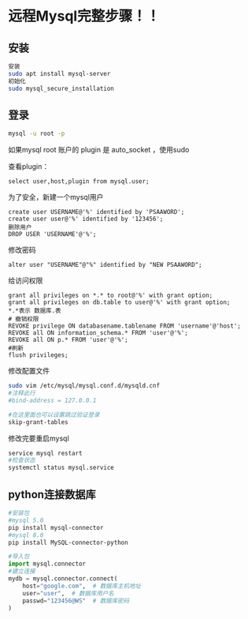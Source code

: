 # 远程Mysql完整步骤！！

## 安装

```bash
安装
sudo apt install mysql-server
初始化
sudo mysql_secure_installation
```

## 登录

```bash
mysql -u root -p
```

如果mysql root 账户的 plugin 是 auto_socket ，使用sudo

查看plugin：

```mysql
select user,host,plugin from mysql.user;
```

为了安全，新建一个mysql用户

```mysql
create user USERNAME@'%' identified by 'PSAAWORD';
create user user@'%' identified by '123456';
删除用户
DROP USER 'USERNAME'@'%';
```

修改密码

```mysql
alter user "USERNAME"@"%" identified by "NEW PSAAWORD";
```

给访问权限

```mysql
grant all privileges on *.* to root@'%' with grant option;
grant all privileges on db.table to user@'%' with grant option;
*.*表示 数据库.表
# 撤销权限
REVOKE privilege ON databasename.tablename FROM 'username'@'host';
REVOKE all ON information_schema.* FROM 'user'@'%';
REVOKE all ON p.* FROM 'user'@'%';
#刷新
flush privileges;
```

修改配置文件

```bash
sudo vim /etc/mysql/mysql.conf.d/mysqld.cnf
#注释此行
#bind-address = 127.0.0.1

#在这里面也可以设置跳过验证登录
skip-grant-tables
```

修改完要重启mysql

```bash
service mysql restart
#检查状态
systemctl status mysql.service 
```



## python连接数据库

```powershell
#安装包
#mysql 5.0
pip install mysql-connector
#mysql 8.0
pip install MySQL-connector-python
```

```python
#导入包
import mysql.connector
#建立连接
mydb = mysql.connector.connect(
    host="google.com",  # 数据库主机地址
    user="user",  # 数据库用户名
    passwd="123456@WS"  # 数据库密码
)
```

